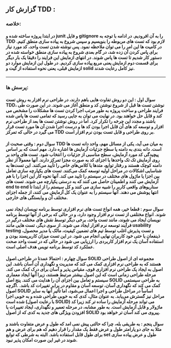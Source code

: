 ## گزارش کار TDD :

### خلاصه:
#### در ابتدا پروژه ساخته شده و junit و فایل gitignore را به آن افرودیم. در ادامه با توجه به TDD لازم بود که تست های مربوطه را بنویسیم و سپس شروع به پیاده سازی منطق کنیم. در کامیت ها این امر را می توان ملاحظه نمود. پس نوشته شدن تست واحد، کد مورد نیاز برای پاس کردن آن زده شد، در گام بعدی شروع به پیاده سازی منطق خواسته شده در دستور کار شدیم تا تست ها پاس شوند. در انتهای ازمایش این فرایند را دقیقا یک بار دیگر برای قسمت دوم ازمایش یعنی مربع پیاده سازی کردیم. در طول این ازمایش موارد دو ازمایش قبلی، یعنی نحوه استفاده از گیت و solid نیز کامل رعایت شدند.
---
### پرسش ها:
#### سوال اول : این دو روش تفاوت هایی باهم دارند، در طراحی نرم افزار به روش تست TDD، نوشتن تست ها قبل از شروع نوشتن کد و منطق آغاز می شوند. در این صورت طی فرایند طراحی و ساخت پروژه به طور مرتب اجرا کردن تست ها مشکلات را مشخص می کند و قابل حل خواهند بود. در نهایت می توان به جایی رسید که تمامی تست ها پاس شده باشند و مجدد این چرخه را تکرار کرد. اما در روش نوشتن تست ها بعد از طراحی نرم افزار و توسعه کد های آن قابل اجرا بودن کد ها و درست اجرا شدن آن ها مورد تست قرار می گیرد در حالی که تمرکز TDD بر روی طراحی و قابل تست بودن نرم افزار است. 
#### سوال دوم : وقتی صحبت از TDD به میان می آید، یکی از مسائل مهم، واحد دانه تست ها است. دانه بندی به دامنه یا سطح جزئیات آزمایش ها اشاره دارد. مهم است که بر اساس پیچیدگی کد مورد آزمایش، سطح مناسبی از جزئیات را انتخاب شود. تست های واحد بر روی آزمایش تک تک واحدها یا اجزای کد به صورت مجزا تمرکز دارند. آنها معمولاً از نظر دامنه کوچک هستند و رفتار توابع، متدها یا کلاس‌های خاص را تأیید می‌کنند. این تست‌ها به شناسایی اشکالات در مراحل اولیه توسعه کمک می‌کنند. تست های یکپارچه سازی تعامل بین اجزا یا ماژول های مختلف در سیستم را تایید می کند. آنها نحوه کار این اجزا را با هم آزمایش می کنند و اطمینان حاصل می کنند که به درستی یکپارچه می شوند. تست های end to end سناریوهای واقعی کاربر را شبیه سازی می کنند و کل سیستم را از ابتدا تا انتها پوشش می دهند. آنها سیستم را به عنوان یک کل آزمایش می کنند، از جمله اجزای مختلف آن و وابستگی های خارجی.
#### سوال سوم : قطعا خیر، همه انواع تست های نرم افزاری توسط برنامه نویسان ایجاد نمی شوند. انواع مختلفی از تست نرم افزار وجود دارد، و در حالی که برخی از آنها توسط برنامه نویسان ایجاد می شوند، مانند تست واحد، برخی دیگر توسط نقش های مختلف درگیر در فرآیند توسعه نرم افزار ایجاد می شوند. از سوی دیگر، تست هایی مانند usability testing و تست پذیرش اغلب توسط تیم های تضمین کیفیت، مالک یا مدیر محصول، ذینفعان یا حتی خود کاربران نهایی انجام می شود. در این تست میزان کاربرپسند بودن و استفاده آسان یک نرم افزار کاربردی را ارزیابی می شود در حالی که در تست واحد صحت عملکرد کد توسط برنامه نویس هدف اصلی است.
#### سوال چهارم : احتمالا عمدتا در طراحی.اصول SOLID مجموعه ای از اصول طراحی هستند که به طراحی نرم افزاری کمک می کند که مدیریت و نگهداری آن آسان باشد. این اصول به ایجاد یک طراحی نرم افزاری قوی، مقیاس پذیر و آسان برای درک کمک می کند. مرحله طراحی زمانی است که این اصول بیشتر مرتبط هستند، زیرا آنها ایجاد معماری سیستم و تعامل بین اجزای آن را هدایت می کنند. پنج اصل SOLID به طراحی سیستمی کمک می کند که نگهداری آسان، توسعه آسان و مقاوم در برابر تغییرات کد باشد. .اگرچه اصول SOLID اساساً در مراحل طراحی و اجرا اعمال می‌شود، اما تأثیر آنها به سایر مراحل نیز گسترش می‌یابد. به عنوان مثال، کدی که به خوبی طراحی شده و به خوبی اجرا شده است (با رعایت اصول SOLID) می تواند مرحله آزمایش را ساده تر کند زیرا کد ماژولار و قابل آزمایش است. به طور مشابه، در مرحله تعمیر و نگهداری، ایجاد تغییرات یا افزودن ویژگی های جدید به کدی که از اصول SOLID پیروی می کند آسان تر خواهد بود.
#### سوال پنجم : به طریقی بله، چرا که حالتی پیش نمی امد که طول و عرض متفاوت باشند و مثلا به جای دو پارامتر طول و عرض فقط یک مقدار را قرار دهیم که هم برای عرض و هم برای طول قابل استفاده باشد. البته به شرطی که توابع set طول و عرض پیاده سازی شوند در غیر این صورت امکان پذیر نبود.
